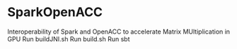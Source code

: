 # SparkOpenACC
Interoperability of Spark and OpenACC to accelerate Matrix MUltiplication in GPU
Run buildJNI.sh
Run build.sh
Run sbt
